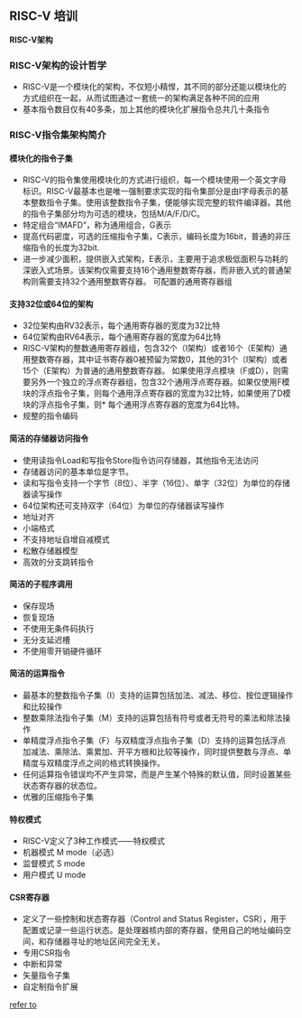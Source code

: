 ## RISC-V 培训

**RISC-V架构**

### RISC-V架构的设计哲学
* RISC-V是一个模块化的架构，不仅短小精悍，其不同的部分还能以模块化的方式组织在一起，从而试图通过一套统一的架构满足各种不同的应用
* 基本指令数目仅有40多条，加上其他的模块化扩展指令总共几十条指令

### RISC-V指令集架构简介
#### 模块化的指令子集
* RISC-V的指令集使用模块化的方式进行组织，每一个模块使用一个英文字母标识。RISC-V最基本也是唯一强制要求实现的指令集部分是由I字母表示的基本整数指令子集。使用该整数指令子集，便能够实现完整的软件编译器。其他的指令子集部分均为可选的模块，包括M/A/F/D/C。
* 特定组合“IMAFD”，称为通用组合，G表示
* 提高代码密度，可选的压缩指令子集，C表示，编码长度为16bit，普通的非压缩指令的长度为32bit.
* 进一步减少面积，提供嵌入式架构，E表示，主要用于追求极低面积与功耗的深嵌入式场景。该架构仅需要支持16个通用整数寄存器，而非嵌入式的普通架构则需要支持32个通用整数寄存器。
可配置的通用寄存器组

#### 支持32位或64位的架构
* 32位架构由RV32表示，每个通用寄存器的宽度为32比特
* 64位架构由RV64表示，每个通用寄存器的宽度为64比特
* RISC-V架构的整数通用寄存器组，包含32个（I架构）或者16个（E架构）通用整数寄存器，其中证书寄存器0被预留为常数0，其他的31个（I架构）或者15个（E架构）为普通的通用整数寄存器。
如果使用浮点模块（F或D），则需要另外一个独立的浮点寄存器组，包含32个通用浮点寄存器。如果仅使用F模块的浮点指令子集，则每个通用浮点寄存器的宽度为32比特，如果使用了D模块的浮点指令子集，则* 每个通用浮点寄存器的宽度为64比特。
* 规整的指令编码

#### 简洁的存储器访问指令
* 使用读指令Load和写指令Store指令访问存储器，其他指令无法访问
* 存储器访问的基本单位是字节。
* 读和写指令支持一个字节（8位）、半字（16位）、单字（32位）为单位的存储器读写操作
* 64位架构还可支持双字（64位）为单位的存储器读写操作
* 地址对齐
* 小端格式
* 不支持地址自增自减模式
* 松散存储器模型
* 高效的分支跳转指令

#### 简洁的子程序调用
* 保存现场
* 恢复现场
* 不使用无条件码执行
* 无分支延迟槽
* 不使用零开销硬件循环

#### 简洁的运算指令
* 最基本的整数指令子集（I）支持的运算包括加法、减法、移位、按位逻辑操作和比较操作
* 整数乘除法指令子集（M）支持的运算包括有符号或者无符号的乘法和除法操作
* 单精度浮点指令子集（F）与双精度浮点指令子集（D）支持的运算包括浮点加减法、乘除法、乘累加、开平方根和比较等操作，同时提供整数与浮点、单精度与双精度浮点之间的格式转换操作。
* 任何运算指令错误均不产生异常，而是产生某个特殊的默认值，同时设置某些状态寄存器的状态位。
* 优雅的压缩指令子集

#### 特权模式
* RISC-V定义了3种工作模式——特权模式
* 机器模式 M mode（必选）
* 监督模式 S mode
* 用户模式 U mode

#### CSR寄存器
* 定义了一些控制和状态寄存器（Control and Status Register，CSR），用于配置或记录一些运行状态。是处理器核内部的寄存器，使用自己的地址编码空间，和存储器寻址的地址区间完全无关。
* 专用CSR指令
* 中断和异常
* 矢量指令子集
* 自定制指令扩展


[refer to](https://blog.csdn.net/qq_41876038/article/details/120004172)
